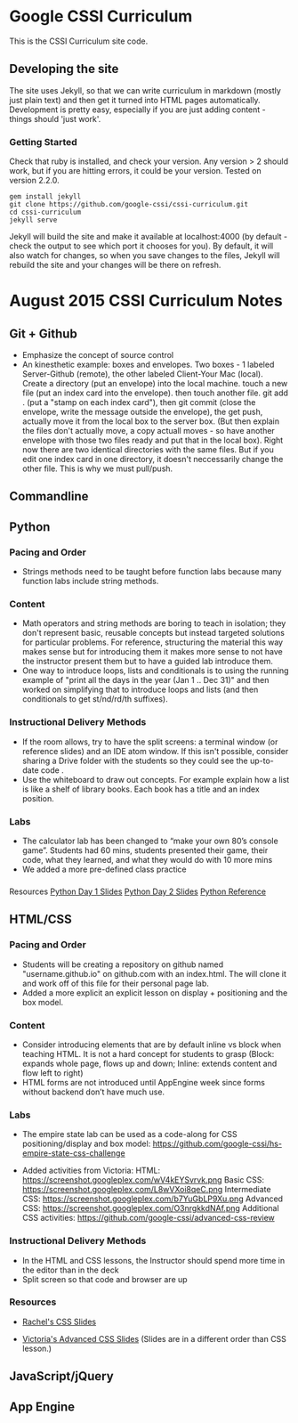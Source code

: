 # Google CSSI Curriculum
This is the CSSI Curriculum site code.

## Developing the site
The site uses Jekyll, so that we can write curriculum in markdown (mostly just plain text) and then get it turned into HTML pages automatically. Development is pretty easy, especially if you are just adding content - things should 'just work'.

### Getting Started
Check that ruby is installed, and check your version. Any version > 2 should work, but if you are hitting errors, it could be your version. Tested on version 2.2.0.

```
gem install jekyll
git clone https://github.com/google-cssi/cssi-curriculum.git
cd cssi-curriculum
jekyll serve
```

Jekyll will build the site and make it available at localhost:4000 (by default - check the output to see which port it chooses for you). By default, it will also watch for changes, so when you save changes to the files, Jekyll will rebuild the site and your changes will be there on refresh.

# August 2015 CSSI Curriculum Notes

## Git + Github

+ Emphasize the concept of source control
+ An kinesthetic example: boxes and envelopes. Two boxes - 1 labeled Server-Github (remote), the other labeled Client-Your Mac (local). Create a directory (put an envelope) into the local machine. touch a new file (put an index card into the envelope). then touch another file. git add . (put a "stamp on each index card"), then git commit (close the envelope, write the message outside the envelope), the get push, actually move it from the local box to the server box. (But then explain the files don't actually move, a copy actuall moves - so have another envelope with those two files ready and put that in the local box). Right now there are two identical directories with the same files. But if you edit one index card in one directory, it doesn't neccessarily change the other file. This is why we must pull/push. 

## Commandline

## Python

### Pacing and Order

+ Strings methods need to be taught before function labs because many function labs include string methods.

### Content

+ Math operators and string methods are boring to teach in isolation; they don't represent basic, reusable concepts but instead targeted solutions for particular problems.  For reference, structuring the material this way makes sense but for introducing them it makes more sense to not have the instructor present them but to have a guided lab introduce them.
+ One way to introduce loops, lists and conditionals is to using the running example of "print all the days in the year (Jan 1 .. Dec 31)" and then worked on simplifying that to introduce loops and lists (and then conditionals to get st/nd/rd/th suffixes).

### Instructional Delivery Methods

+ If the room allows, try to have the split screens: a terminal window (or reference slides) and an IDE atom window. If this isn't possible, consider sharing a Drive folder with the students so they could see the up-to-date code .
+ Use the whiteboard to draw out concepts. For example explain how a list is like a shelf of library books. Each book has a title and an index position.

### Labs

+ The calculator lab has been changed to “make your own 80’s console game”. Students had 60 mins, students presented their game, their code, what they learned, and what they would do with 10 more mins
+ We added a more pre-defined class practice

###
Resources
[Python Day 1 Slides](https://docs.google.com/presentation/d/1iBtVKKKOnQnkRm8l6fdNZ4yTraAUJY3E9P4NN1yp1NU/edit#slide=id.p)
[Python Day 2 Slides](https://drive.google.com/a/google.com/file/d/0B6pApRDFq-1xeXE1QmNwVHVqQjVtV3hNcGV3bkRJdzdmMm1N/view)
[Python Reference](https://docs.google.com/presentation/d/1Bkp06RgtEz11yv9zi7Ox5KfFE1Cd7560z_Of-OgFMqI/edit#slide=id.g18ddb800f_00)

## HTML/CSS

### Pacing and Order

+ Students will be creating a repository on github named "username.github.io" on github.com with an index.html. The will clone it and work off of this file for their personal page lab.
+ Added a more explicit an explicit lesson on display + positioning and the box model.

### Content

+ Consider introducing elements that are by default inline vs block when teaching HTML. It is not a hard concept for students to grasp (Block: expands whole page, flows up and down; Inline: extends content and flow left to right)
+ HTML forms are not introduced until AppEngine week since forms without backend don’t have much use.

### Labs
+ The empire state lab can be used as a code-along for CSS positioning/display and box model:
https://github.com/google-cssi/hs-empire-state-css-challenge

+ Added activities from Victoria:
HTML: https://screenshot.googleplex.com/wV4kEYSvrvk.png
Basic CSS: https://screenshot.googleplex.com/L8wVXoi8qeC.png
Intermediate CSS: https://screenshot.googleplex.com/b7YuGbLP9Xu.png
Advanced CSS: https://screenshot.googleplex.com/O3nrgkkdNAf.png
Additional CSS activities: https://github.com/google-cssi/advanced-css-review

### Instructional Delivery Methods

+ In the HTML and CSS lessons, the Instructor should spend more time in the editor than in the deck
+ Split screen so that code and browser are up

### Resources

+ [Rachel's CSS Slides](https://docs.google.com/presentation/d/1ujMCHKYeun-dwxhsoEsVqis0-47Kyng0TJKBKjwHgnM/edit)

+ [Victoria's Advanced CSS Slides](https://docs.google.com/a/google.com/presentation/d/1wBTSbcPq-WvEd1PntsDpBcXIoAg94BrdZjIFxvfA5Cs/edit?usp=drive_web) (Slides are in a different order than CSS lesson.)

## JavaScript/jQuery


## App Engine

